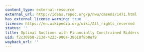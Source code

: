 ```yaml
---
content_type: external-resource
external_url: http://ideas.repec.org/p/nwu/cmsems/1471.html
has_external_license_warning: true
license: https://en.wikipedia.org/wiki/All_rights_reserved
status: ''
title: Optimal Auctions with Financially Constrained Bidders
uid: f2c309b8-213d-4223-900a-38618f8b8ef9
wayback_url: ''
---
```

